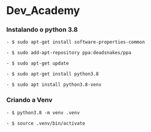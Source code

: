# Dev_Academy

### Instalando o python 3.8

    - $ sudo apt-get install software-properties-common

    - $ sudo add-apt-repository ppa:deadsnakes/ppa

    - $ sudo apt-get update

    - $ sudo apt-get install python3.8

    - $ sudo apt install python3.8-venv
    
### Criando a Venv

    - $ python3.8 -m venv .venv

    - $ source .venv/bin/activate

